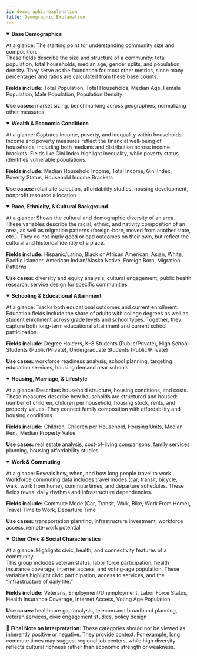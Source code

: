 ```yaml
---
id: demographic-explanation
title: Demographic Explanation
---
```


<details open>
  <summary><strong>Base Demographics</strong></summary>
  <div>

At a glance: The starting point for understanding community size and composition.  
These fields describe the size and structure of a community: total population, total households, median age, gender splits, and population density. They serve as the foundation for most other metrics, since many percentages and ratios are calculated from these base counts.  

**Fields include:** Total Population, Total Households, Median Age, Female Population, Male Population, Population Density  

**Use cases:** market sizing, benchmarking across geographies, normalizing other measures  

  </div>
</details>

<details open>
  <summary><strong>Wealth & Economic Conditions</strong></summary>
  <div>

At a glance: Captures income, poverty, and inequality within households.  
Income and poverty measures reflect the financial well-being of households, including both medians and distribution across income brackets. Fields like Gini Index highlight inequality, while poverty status identifies vulnerable populations.  

**Fields include:** Median Household Income, Total Income, Gini Index, Poverty Status, Household Income Brackets  

**Use cases:** retail site selection, affordability studies, housing development, nonprofit resource allocation  

  </div>
</details>

<details open>
  <summary><strong>Race, Ethnicity, & Cultural Background</strong></summary>
  <div>

At a glance: Shows the cultural and demographic diversity of an area.  
These variables describe the racial, ethnic, and nativity composition of an area, as well as migration patterns (foreign-born, moved from another state, etc.). They do not imply good or bad outcomes on their own, but reflect the cultural and historical identity of a place.  

**Fields include:** Hispanic/Latino, Black or African American, Asian, White, Pacific Islander, American Indian/Alaska Native, Foreign Born, Migration Patterns  

**Use cases:** diversity and equity analysis, cultural engagement, public health research, service design for specific communities  

  </div>
</details>

<details open>
  <summary><strong>Schooling & Educational Attainment</strong></summary>
  <div>

At a glance: Tracks both educational outcomes and current enrollment.  
Education fields include the share of adults with college degrees as well as student enrollment across grade levels and school types. Together, they capture both long-term educational attainment and current school participation.  

**Fields include:** Degree Holders, K–8 Students (Public/Private), High School Students (Public/Private), Undergraduate Students (Public/Private)  

**Use cases:** workforce readiness analysis, school planning, targeting education services, housing demand near schools  

  </div>
</details>

<details open>
  <summary><strong>Housing, Marriage, & Lifestyle</strong></summary>
  <div>

At a glance: Describes household structure, housing conditions, and costs.  
These measures describe how households are structured and housed: number of children, children per household, housing stock, rents, and property values. They connect family composition with affordability and housing conditions.  

**Fields include:** Children, Children per Household, Housing Units, Median Rent, Median Property Value  

**Use cases:** real estate analysis, cost-of-living comparisons, family services planning, housing affordability studies  

  </div>
</details>

<details open>
  <summary><strong>Work & Commuting</strong></summary>
  <div>

At a glance: Reveals how, when, and how long people travel to work.  
Workforce commuting data includes travel modes (car, transit, bicycle, walk, work from home), commute times, and departure schedules. These fields reveal daily rhythms and infrastructure dependencies.  

**Fields include:** Commute Mode (Car, Transit, Walk, Bike, Work From Home), Travel Time to Work, Departure Time  

**Use cases:** transportation planning, infrastructure investment, workforce access, remote-work potential  

  </div>
</details>

<details open>
  <summary><strong>Other Civic & Social Characteristics</strong></summary>
  <div>

At a glance: Highlights civic, health, and connectivity features of a community.  
This group includes veteran status, labor force participation, health insurance coverage, internet access, and voting-age population. These variables highlight civic participation, access to services, and the “infrastructure of daily life.”  

**Fields include:** Veterans, Employment/Unemployment, Labor Force Status, Health Insurance Coverage, Internet Access, Voting Age Population  

**Use cases:** healthcare gap analysis, telecom and broadband planning, veteran services, civic engagement studies, policy design  

📌 **Final Note on Interpretation:** These categories should not be viewed as inherently positive or negative. They provide context. For example, long commute times may suggest regional job centers, while high diversity reflects cultural richness rather than economic strength or weakness.

  </div>
</details>
